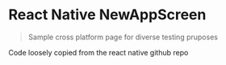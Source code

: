 # React Native NewAppScreen

> Sample cross platform page for diverse testing pruposes

Code loosely copied from the react native github repo
